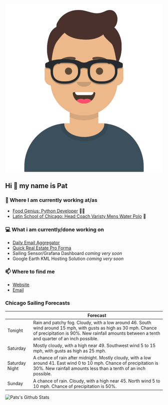 [![Social banner for p-j-falconer](https://raw.githubusercontent.com/P-J-FALCONER/P-J-FALCONER/master/assets/avataaars.svg)](https://patfalconer.com/)
## Hi :wave: my name is Pat

### 💼 Where I am currently working at/as
- [Food Genius: Python Developer](https://getfoodgenius.com/) 🍔🐍
- [Latin School of Chicago: Head Coach Varisty Mens Water Polo](https://www.latinschool.org/) 🤽


### 💻 What i am currently/done working on
 - [Daily Email Aggregator](https://github.com/P-J-FALCONER/dott_daily_mail)
 - [Quick Real Estate Pro Forma](https://github.com/P-J-FALCONER/henry)
 - Sailing Sensor/Grafana Dashboard *coming very soon*
 - Google Earth KML Hosting Solution *coming very soon*

### 📫 Where to find me
 - [Website](https://patfalconer.com/)
 - [Email](mailto:patrick.j.falconer@gmail.com)


### Chicago Sailing Forecasts
|   | Forecast  |
|---|---|
| Tonight | Rain and patchy fog. Cloudy, with a low around 46. South wind around 15 mph, with gusts as high as 30 mph. Chance of precipitation is 90%. New rainfall amounts between a tenth and quarter of an inch possible. |
| Saturday | Mostly cloudy, with a high near 49. Southwest wind 5 to 15 mph, with gusts as high as 25 mph. |
| Saturday Night | A chance of rain after midnight. Mostly cloudy, with a low around 41. East wind 0 to 10 mph. Chance of precipitation is 30%. New rainfall amounts less than a tenth of an inch possible. |
| Sunday | A chance of rain. Cloudy, with a high near 45. North wind 5 to 10 mph. Chance of precipitation is 50%. |

![Pats's Github Stats](https://github-readme-stats.vercel.app/api?username=p-j-falconer&show_icons=true&theme=radical)
